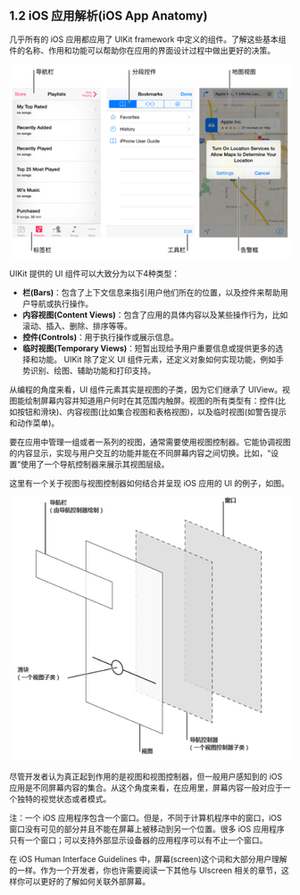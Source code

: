 ## 1.2 iOS 应用解析(iOS App Anatomy)

几乎所有的 iOS 应用都应用了 UIKit framework 中定义的组件。了解这些基本组件的名称、作用和功能可以帮助你在应用的界面设计过程中做出更好的决策。

![](images/2.jpg)

UIKit 提供的 UI 组件可以大致分为以下4种类型：

- **栏(Bars)**：包含了上下文信息来指引用户他们所在的位置，以及控件来帮助用户导航或执行操作。
- **内容视图(Content Views)**：包含了应用的具体内容以及某些操作行为，比如滚动、插入、删除、排序等等。
- **控件(Controls)**：用于执行操作或展示信息。
- **临时视图(Temporary Views)**：短暂出现给予用户重要信息或提供更多的选择和功能。
UIKit 除了定义 UI 组件元素，还定义对象如何实现功能，例如手势识别、绘图、辅助功能和打印支持。

从编程的角度来看，UI 组件元素其实是视图的子类，因为它们继承了 UIView。视图能绘制屏幕内容并知道用户何时在其范围内触屏。视图的所有类型有：控件(比如按钮和滑块)、内容视图(比如集合视图和表格视图)，以及临时视图(如警告提示和动作菜单)。

要在应用中管理一组或者一系列的视图，通常需要使用视图控制器。它能协调视图的内容显示，实现与用户交互的功能并能在不同屏幕内容之间切换。比如，“设置”使用了一个导航控制器来展示其视图层级。

这里有一个关于视图与视图控制器如何结合并呈现 iOS 应用的 UI 的例子，如图。

![](images/14.png)

尽管开发者认为真正起到作用的是视图和视图控制器，但一般用户感知到的 iOS 应用是不同屏幕内容的集合。从这个角度来看，在应用里，屏幕内容一般对应于一个独特的视觉状态或者模式。

注：一个 iOS 应用程序包含一个窗口。但是，不同于计算机程序中的窗口，iOS 窗口没有可见的部分并且不能在屏幕上被移动到另一个位置。很多 iOS 应用程序只有一个窗口；可以支持外部显示设备器的应用程序可以有不止一个窗口。

在 iOS Human Interface Guidelines 中，屏幕(screen)这个词和大部分用户理解的一样。作为一个开发者，你也许需要阅读一下其他与 UIscreen 相关的章节，这样你可以更好的了解如何关联外部屏幕。